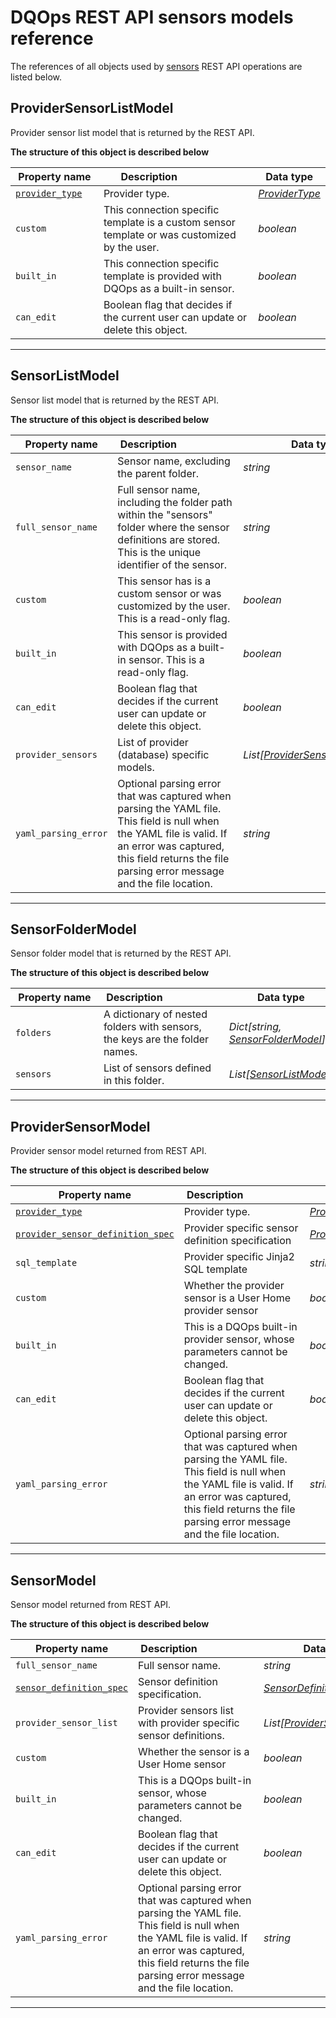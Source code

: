 # DQOps REST API sensors models reference
The references of all objects used by [sensors](/docs/client/operations/sensors.md) REST API operations are listed below.


## ProviderSensorListModel
Provider sensor list model that is returned by the REST API.


**The structure of this object is described below**


|&nbsp;Property&nbsp;name&nbsp;|&nbsp;Description&nbsp;&nbsp;&nbsp;&nbsp;&nbsp;&nbsp;&nbsp;&nbsp;&nbsp;&nbsp;&nbsp;&nbsp;&nbsp;&nbsp;&nbsp;&nbsp;&nbsp;&nbsp;&nbsp;&nbsp;&nbsp;|&nbsp;Data&nbsp;type&nbsp;|
|---------------|---------------------------------|-----------|
|<span class="no-wrap-code">[`provider_type`](/docs/client/models/common.md#providertype)</span>|Provider type.|*[ProviderType](/docs/client/models/common.md#providertype)*|
|<span class="no-wrap-code">`custom`</span>|This connection specific template is a custom sensor template or was customized by the user.|*boolean*|
|<span class="no-wrap-code">`built_in`</span>|This connection specific template is provided with DQOps as a built-in sensor.|*boolean*|
|<span class="no-wrap-code">`can_edit`</span>|Boolean flag that decides if the current user can update or delete this object.|*boolean*|


___

## SensorListModel
Sensor list model that is returned by the REST API.


**The structure of this object is described below**


|&nbsp;Property&nbsp;name&nbsp;|&nbsp;Description&nbsp;&nbsp;&nbsp;&nbsp;&nbsp;&nbsp;&nbsp;&nbsp;&nbsp;&nbsp;&nbsp;&nbsp;&nbsp;&nbsp;&nbsp;&nbsp;&nbsp;&nbsp;&nbsp;&nbsp;&nbsp;|&nbsp;Data&nbsp;type&nbsp;|
|---------------|---------------------------------|-----------|
|<span class="no-wrap-code">`sensor_name`</span>|Sensor name, excluding the parent folder.|*string*|
|<span class="no-wrap-code">`full_sensor_name`</span>|Full sensor name, including the folder path within the "sensors" folder where the sensor definitions are stored. This is the unique identifier of the sensor.|*string*|
|<span class="no-wrap-code">`custom`</span>|This sensor has is a custom sensor or was customized by the user. This is a read-only flag.|*boolean*|
|<span class="no-wrap-code">`built_in`</span>|This sensor is provided with DQOps as a built-in sensor. This is a read-only flag.|*boolean*|
|<span class="no-wrap-code">`can_edit`</span>|Boolean flag that decides if the current user can update or delete this object.|*boolean*|
|<span class="no-wrap-code">`provider_sensors`</span>|List of provider (database) specific models.|*List[[ProviderSensorListModel](#providersensorlistmodel)]*|
|<span class="no-wrap-code">`yaml_parsing_error`</span>|Optional parsing error that was captured when parsing the YAML file. This field is null when the YAML file is valid. If an error was captured, this field returns the file parsing error message and the file location.|*string*|


___

## SensorFolderModel
Sensor folder model that is returned by the REST API.


**The structure of this object is described below**


|&nbsp;Property&nbsp;name&nbsp;|&nbsp;Description&nbsp;&nbsp;&nbsp;&nbsp;&nbsp;&nbsp;&nbsp;&nbsp;&nbsp;&nbsp;&nbsp;&nbsp;&nbsp;&nbsp;&nbsp;&nbsp;&nbsp;&nbsp;&nbsp;&nbsp;&nbsp;|&nbsp;Data&nbsp;type&nbsp;|
|---------------|---------------------------------|-----------|
|<span class="no-wrap-code">`folders`</span>|A dictionary of nested folders with sensors, the keys are the folder names.|*Dict[string, [SensorFolderModel](/docs/client/models/sensors.md#sensorfoldermodel)]*|
|<span class="no-wrap-code">`sensors`</span>|List of sensors defined in this folder.|*List[[SensorListModel](/docs/client/models/sensors.md#sensorlistmodel)]*|


___

## ProviderSensorModel
Provider sensor model returned from REST API.


**The structure of this object is described below**


|&nbsp;Property&nbsp;name&nbsp;|&nbsp;Description&nbsp;&nbsp;&nbsp;&nbsp;&nbsp;&nbsp;&nbsp;&nbsp;&nbsp;&nbsp;&nbsp;&nbsp;&nbsp;&nbsp;&nbsp;&nbsp;&nbsp;&nbsp;&nbsp;&nbsp;&nbsp;|&nbsp;Data&nbsp;type&nbsp;|
|---------------|---------------------------------|-----------|
|<span class="no-wrap-code">[`provider_type`](/docs/client/models/common.md#providertype)</span>|Provider type.|*[ProviderType](/docs/client/models/common.md#providertype)*|
|<span class="no-wrap-code">[`provider_sensor_definition_spec`](/docs/reference/yaml/ProviderSensorYaml/#providersensordefinitionspec)</span>|Provider specific sensor definition specification|*[ProviderSensorDefinitionSpec](/docs/reference/yaml/ProviderSensorYaml/#providersensordefinitionspec)*|
|<span class="no-wrap-code">`sql_template`</span>|Provider specific Jinja2 SQL template|*string*|
|<span class="no-wrap-code">`custom`</span>|Whether the provider sensor is a User Home provider sensor|*boolean*|
|<span class="no-wrap-code">`built_in`</span>|This is a DQOps built-in provider sensor, whose parameters cannot be changed.|*boolean*|
|<span class="no-wrap-code">`can_edit`</span>|Boolean flag that decides if the current user can update or delete this object.|*boolean*|
|<span class="no-wrap-code">`yaml_parsing_error`</span>|Optional parsing error that was captured when parsing the YAML file. This field is null when the YAML file is valid. If an error was captured, this field returns the file parsing error message and the file location.|*string*|


___

## SensorModel
Sensor model returned from REST API.


**The structure of this object is described below**


|&nbsp;Property&nbsp;name&nbsp;|&nbsp;Description&nbsp;&nbsp;&nbsp;&nbsp;&nbsp;&nbsp;&nbsp;&nbsp;&nbsp;&nbsp;&nbsp;&nbsp;&nbsp;&nbsp;&nbsp;&nbsp;&nbsp;&nbsp;&nbsp;&nbsp;&nbsp;|&nbsp;Data&nbsp;type&nbsp;|
|---------------|---------------------------------|-----------|
|<span class="no-wrap-code">`full_sensor_name`</span>|Full sensor name.|*string*|
|<span class="no-wrap-code">[`sensor_definition_spec`](/docs/reference/yaml/SensorDefinitionYaml/#sensordefinitionspec)</span>|Sensor definition specification.|*[SensorDefinitionSpec](/docs/reference/yaml/SensorDefinitionYaml/#sensordefinitionspec)*|
|<span class="no-wrap-code">`provider_sensor_list`</span>|Provider sensors list with provider specific sensor definitions.|*List[[ProviderSensorModel](#providersensormodel)]*|
|<span class="no-wrap-code">`custom`</span>|Whether the sensor is a User Home sensor|*boolean*|
|<span class="no-wrap-code">`built_in`</span>|This is a DQOps built-in sensor, whose parameters cannot be changed.|*boolean*|
|<span class="no-wrap-code">`can_edit`</span>|Boolean flag that decides if the current user can update or delete this object.|*boolean*|
|<span class="no-wrap-code">`yaml_parsing_error`</span>|Optional parsing error that was captured when parsing the YAML file. This field is null when the YAML file is valid. If an error was captured, this field returns the file parsing error message and the file location.|*string*|


___

